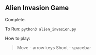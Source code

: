 ## Alien Invasion Game

Complete.

To Run:
```python3 alien_invasion.py```

How to play:
> Move - arrow keys
> Shoot - spacebar
